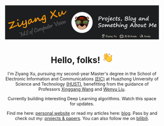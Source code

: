 ![](emoji/xzy_github.gif)

<div align="center">

# Hello, folks! <img src="emoji/1f44b.gif" width="36px">

I'm Ziyang Xu, pursuing my second-year Master's degree in the School of Electronic Information and Communications [(EIC)](https://eic.hust.edu.cn/) at Huazhong University of Science and Technology [(HUST)](https://www.hust.edu.cn/), benefitting from the guidance of Professors [Xinggang Wang](https://xwcv.github.io/) and [Wenyu Liu](http://eic.hust.edu.cn/professor/liuwenyu/).

Currently building interesting Deep Learning algorithms. Watch this space for updates.

Find me here: [personal website](https://ziyangxu.top/) or read my articles here: [blog](https://www.cnblogs.com/XZyoung). Pass by and check out my: [projects & papers](https://ziyangxu.top/). You can also follow me on [bilibili](https://space.bilibili.com/11139404).

<!-- [![Anurag's GitHub stats](https://github-readme-stats.vercel.app/api?username=ZyoungXu&show_icons=true&theme=slateorange&hide=issues,contribs)](https://github.com/anuraghazra/github-readme-stats) -->



